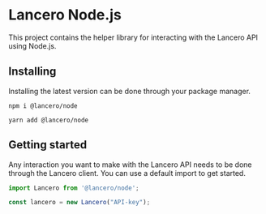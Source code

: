 # Lancero Node.js
This project contains the helper library for interacting with the Lancero API using Node.js.

## Installing
Installing the latest version can be done through your package manager.

```shell
npm i @lancero/node

yarn add @lancero/node
```

## Getting started
Any interaction you want to make with the Lancero API needs to be done through the Lancero client. You can use a default import to get started.

```js
import Lancero from '@lancero/node';

const lancero = new Lancero("API-key");
```